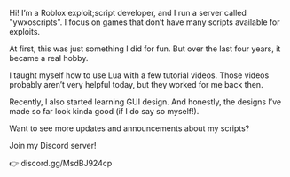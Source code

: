 Hi! I’m a Roblox exploit;script developer, and I run a server called "ywxoscripts". I focus on games that don’t have many scripts available for exploits.

At first, this was just something I did for fun. But over the last four years, it became a real hobby. 

I taught myself how to use Lua with a few tutorial videos. Those videos probably aren’t very helpful today, but they worked for me back then.

Recently, I also started learning GUI design. And honestly, the designs I’ve made so far look kinda good (if I do say so myself!).

Want to see more updates and announcements about my scripts? 

Join my Discord server!

👉 discord.gg/MsdBJ924cp
